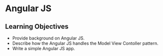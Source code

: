 # Angular JS

## Learning Objectives
- Provide background on Angular JS.
- Describe how the Angular JS handles the Model View Contoller pattern.
- Write a simple Angular JS app.
